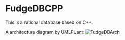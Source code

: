 # FudgeDBCPP
This is a rational database based on C++.

A architecture diagram by UMLPLant:
![FudgeDBArch](https://user-images.githubusercontent.com/38303642/186749088-a8972c02-e0a1-4422-ba04-b3166c544cd7.png)
